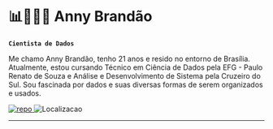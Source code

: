 # 📊👩🏻‍💻 Anny Brandão

**`Cientista de Dados`**

Me chamo Anny Brandão, tenho 21 anos e resido no entorno de Brasília. Atualmente, estou cursando Técnico em Ciência de Dados pela EFG - Paulo Renato de Souza e Análise e Desenvolvimento de Sistema pela Cruzeiro do Sul. Sou fascinada por dados e suas diversas formas de serem organizados e usados.

<p align="left">
    </a>
    <a href="https://github.com/annybrandao?tab=repositories">
        <img 
            alt="repo" 
            title="Meus Repositórios" 
            src="https://custom-icon-badges.demolab.com/badge/-Meus%20Projetos-blue?style=for-the-badge&logoColor=white&logo=repo"
        />
    </a>
    <a>
        <img 
            alt="Localizacao" 
            title="Minha localizacao" 
            src="https://custom-icon-badges.demolab.com/badge/Brasília - DF-purple?style=for-the-badge&labelColor=8418ac&logo=location&logoColor=white"
        />
    </a>
</p>

---
